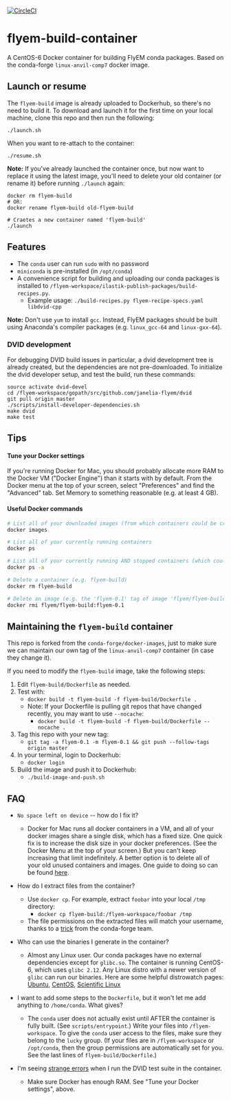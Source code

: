 [![CircleCI](https://circleci.com/gh/janelia-flyem/flyem-build-container/tree/master.svg?style=shield)](https://circleci.com/gh/janelia-flyem/flyem-build-container/tree/master)

# flyem-build-container

A CentOS-6 Docker container for building FlyEM conda packages.
Based on the conda-forge `linux-anvil-comp7` docker image.


## Launch or resume

The `flyem-build` image is already uploaded to Dockerhub, so there's no need to build it.
To download and launch it for the first time on your local machine, clone this repo and
then run the following:

```
./launch.sh
``` 

When you want to re-attach to the container:

```
./resume.sh
```


**Note:**
If you've already launched the container once, but now want to
replace it using the latest image, you'll need to delete your old
container (or rename it) before running `./launch` again:

```
docker rm flyem-build
# OR:
docker rename flyem-build old-flyem-build

# Craetes a new container named 'flyem-build'
./launch
```

## Features

- The `conda` user can run `sudo` with no password
- `miniconda` is pre-installed (in `/opt/conda`)
- A convenience script for building and uploading our conda packages is installed to `/flyem-workspace/ilastik-publish-packages/build-recipes.py`.
   - Example usage: `./build-recipes.py flyem-recipe-specs.yaml libdvid-cpp`

**Note:** Don't use `yum` to install `gcc`.  Instead, FlyEM packages should be built
using Anaconda's compiler packages (e.g. `linux_gcc-64` and `linux-gxx-64`).


### DVID development

For debugging DVID build issues in particular, a dvid development
tree is already created, but the dependencies are not pre-downloaded.
To initialize the dvid developer setup, and test the build, run these commands:

```
source activate dvid-devel
cd /flyem-workspace/gopath/src/github.com/janelia-flyem/dvid
git pull origin master
./scripts/install-developer-dependencies.sh
make dvid
make test
```

## Tips

#### Tune your Docker settings

If you're running Docker for Mac, you should probably allocate more RAM to the
Docker VM ("Docker Engine") than it starts with by default.
From the Docker menu at the top of your screen, select "Preferences" and find the "Advanced" tab.
Set Memory to something reasonable (e.g. at least 4 GB).

#### Useful Docker commands

```bash
# List all of your downloaded images (from which containers could be created)
docker images

# List all of your currently running containers
docker ps

# List all of your currently running AND stopped containers (which could be resumed via 'docker start')
docker ps -a

# Delete a container (e.g. flyem-build)
docker rm flyem-build

# Delete an image (e.g. the 'flyem-0.1' tag of image 'flyem/flyem-build')
docker rmi flyem/flyem-build:flyem-0.1
```

## Maintaining the `flyem-build` container

This repo is forked from the `conda-forge/docker-images`, just to make sure we
can maintain our own tag of the `linux-anvil-comp7` container (in case they change it).

If you need to modify the `flyem-build` image, take the following steps:

1. Edit `flyem-build/Dockerfile` as needed.
2. Test with:
   - `docker build -t flyem-build -f flyem-build/Dockerfile .`
   - Note: If your Dockerfile is pulling git repos that have changed recently, you may want to use `--nocache`:
      - `docker build -t flyem-build -f flyem-build/Dockerfile --nocache .`
3. Tag this repo with your new tag:
   - `git tag -a flyem-0.1 -m flyem-0.1 && git push --follow-tags origin master`
4. In your terminal, login to Dockerhub:
   - `docker login`
5. Build the image and push it to Dockerhub:
   -  `./build-image-and-push.sh`


## FAQ

- `No space left on device` -- how do I fix it?
   - Docker for Mac runs all docker containers in a VM, and all of your docker images share a single disk, which has a fixed size.
     One quick fix is to increase the disk size in your docker preferences.  (See the Docker Menu at the top of your screen.)
     But you can't keep increasing that limit indefinitely.  A better option is to delete all of your old unused containers and images.
     One guide to doing so can be found [here](http://jimhoskins.com/2013/07/27/remove-untagged-docker-images.html).

- How do I extract files from the container?
   - Use `docker cp`.  For example, extract `foobar` into your local `/tmp` directory:
      - `docker cp flyem-build:/flyem-workspace/foobar /tmp`
   - The file permissions on the extracted files will match your username, thanks to a [trick][] from the conda-forge team.

- Who can use the binaries I generate in the container?
   - Almost any Linux user. Our conda packages have no external dependencies except for `glibc.so`.
     The container is running CentOS-6, which uses `glibc 2.12`.
     Any Linux distro with a newer version of `glibc` can run our binaries.
     Here are some helpful distrowatch pages: [Ubuntu][], [CentOS][], [Scientific Linux][]

- I want to add some steps to the `Dockerfile`, but it won't let me add anything to `/home/conda`.  What gives?
   - The `conda` user does not actually exist until AFTER the container is fully built.  (See `scripts/entrypoint`.)
     Write your files into `/flyem-workspace`.  To give the `conda` user access to the files, make sure they belong
     to the `lucky` group.  (If your files are in `/flyem-workspace` or `/opt/conda`, then the group permissions are
     automatically set for you.  See the last lines of `flyem-build/Dockerfile`.)

- I'm seeing [strange errors][] when I run the DVID test suite in the container.
   - Make sure Docker has enough RAM.  See "Tune your Docker settings", above.

[trick]: https://github.com/janelia-flyem/flyem-build-container/blob/master/scripts/entrypoint#L3-L5
[CentOS]: https://distrowatch.com/table.php?distribution=centos
[Ubuntu]: https://distrowatch.com/table.php?distribution=ubuntu
[Scientific Linux]: https://distrowatch.com/table.php?distribution=scientific
[strange errors]: https://github.com/janelia-flyem/dvid/issues/299